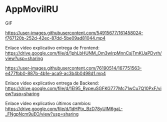 # AppMovilRU

GIF

https://user-images.githubusercontent.com/54915677/161458024-f767120b-252d-42ec-87dd-5be09ad81044.mp4



Enlace vídeo explicativo entrega de Frontend:
https://drive.google.com/file/d/1phLbHUNM_Om3wIrpMnnCsjTmKUaPDvrh/view?usp=sharing





https://user-images.githubusercontent.com/76190514/167751563-e477fbb0-887b-4b1e-aca9-ac3b4b0498d1.mp4




Enlace vídeo explicativo entrega de Backend:
https://drive.google.com/file/d/1El95_RypeuSGFKG777Mc71wCu7Q10PxF/view?usp=sharing



Enlace vídeo explicativo últimos cambios: 
https://drive.google.com/file/d/1dHPtx_BzD78yUIM6gaL-_FNgpNcm9uEO/view?usp=sharing

